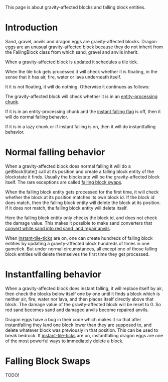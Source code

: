 This page is about gravity-affected blocks and falling block entities.

# Introduction
Sand, gravel, anvils and dragon eggs are gravity-affected blocks. Dragon eggs are an unusual gravity-affected block because they do not inherit from the FallingBlock class from which sand, gravel and anvils inherit. 

When a gravity-affected block is updated it schedules a tile tick.

When the tile tick gets processed it will check whether it is floating, in the sense that it has air, fire, water or lava underneath itself.

It it is not floating, it will do nothing. Otherwise it continues as follows:

The gravity-affected block will check whether it is in an [entity-processing chunk](pages/chunk/chunk.md#entity-processing).

If it is in an entity-processing chunk and the [instant falling flag](global-flags#instant-falling) is off, then it will do normal falling behavior.

If it is in a lazy chunk or if instant falling is on, then it will do instantfalling behavior.

# Normal falling behavior
When a gravity-affected block does normal falling it will do a getBlockState() call at its position and create a falling block entity of the blockstate it finds.
Usually the blockstate will be the gravity-affected block itself. The rare exceptions are called [falling block swaps](#falling-block-swaps).

When the falling block entity gets processed for the first time, it will check whether the block at its position matches its own block id.
If the block id does match, then the falling block entity will delete the block at its position.
If it does not match, the falling block entity will delete itself.

Here the falling block entity only checks the block id, and does not check the damage value.
This makes it possible to make sand converters that [convert white sand into red sand, and repair anvils](pages/double-tile-tick-scheduling.md#anvil-repairing).

When [instant-tile-ticks](pages/global-flags#gravity-affected-blocks) are on, one can create hundreds of falling block entities by updating a gravity-affected block hundreds of times in one gametick.
But under normal circumstances, all except one of those falling block entities will delete themselves the first time they get processed.

# Instantfalling behavior
When a gravity-affected block does instant falling, it will replace itself by air, then check the blocks below itself one by one until it finds a block which is neither air, fire, water nor lava, and then places itself directly above that block.
The damage value of the gravity-affected block will be reset to 0. So red sand becomes sand and damaged anvils become repaired anvils.

Dragon eggs have a bug in their code which makes it so that after instantfalling they land one block lower than they are supposed to, and delete whatever block was previously in that position.
This can be used to break bedrock.
If [instant-tile-ticks](pages/global-flags#instant-tile-ticks) are on, instantfalling dragon eggs are one of the most powerful ways to immediately delete a block.


# Falling Block Swaps
TODO!
